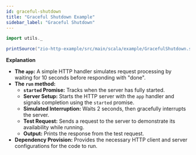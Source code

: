 ```yaml
---
id: graceful-shutdown
title: "Graceful Shutdown Example"
sidebar_label: "Graceful Shutdown"
---
```


```scala mdoc:passthrough
import utils._

printSource("zio-http-example/src/main/scala/example/GracefulShutdown.scala")
```

**Explanation**

* **The `app`:**  A simple HTTP handler simulates request processing by waiting for 10 seconds before responding with "done".
* **The `run` method:**
   - **`started` Promise:** Tracks when the server has fully started.
   - **Server Setup:** Starts the HTTP server with the `app` handler and signals completion using the `started` promise.
   - **Simulated Interruption:** Waits 2 seconds, then gracefully interrupts the server.
   - **Test Request:** Sends a request to the server to demonstrate its availability while running. 
   - **Output:** Prints the response from the test request.
* **Dependency Provision:**  Provides the necessary HTTP client and server configurations for the code to run. 
